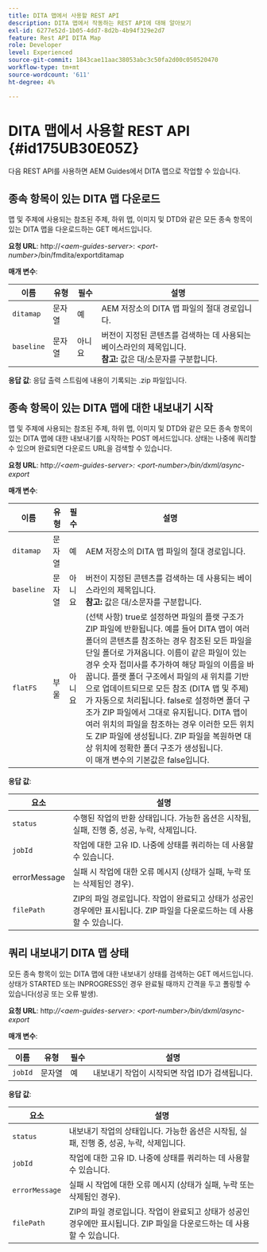 ```yaml
---
title: DITA 맵에서 사용할 REST API
description: DITA 맵에서 작동하는 REST API에 대해 알아보기
exl-id: 6277e52d-1b05-4dd7-8d2b-4b94f329e2d7
feature: Rest API DITA Map
role: Developer
level: Experienced
source-git-commit: 1843cae11aac38053abc3c50fa2d00c050520470
workflow-type: tm+mt
source-wordcount: '611'
ht-degree: 4%

---
```


# DITA 맵에서 사용할 REST API {#id175UB30E05Z}

다음 REST API를 사용하면 AEM Guides에서 DITA 맵으로 작업할 수 있습니다.

## 종속 항목이 있는 DITA 맵 다운로드

맵 및 주제에 사용되는 참조된 주제, 하위 맵, 이미지 및 DTD와 같은 모든 종속 항목이 있는 DITA 맵을 다운로드하는 GET 메서드입니다.

**요청 URL**:
http://*&lt;aem-guides-server\>*: *&lt;port-number\>*/bin/fmdita/exportditamap

**매개 변수**:

| 이름 | 유형 | 필수 | 설명 |
|----|----|--------|-----------|
| `ditamap` | 문자열 | 예 | AEM 저장소의 DITA 맵 파일의 절대 경로입니다. |
| `baseline` | 문자열 | 아니요 | 버전이 지정된 콘텐츠를 검색하는 데 사용되는 베이스라인의 제목입니다. <br> **참고:** 값은 대/소문자를 구분합니다. |

**응답 값**:
응답 출력 스트림에 내용이 기록되는 .zip 파일입니다.

## 종속 항목이 있는 DITA 맵에 대한 내보내기 시작

맵 및 주제에 사용되는 참조된 주제, 하위 맵, 이미지 및 DTD와 같은 모든 종속 항목이 있는 DITA 맵에 대한 내보내기를 시작하는 POST 메서드입니다. 상태는 나중에 쿼리할 수 있으며 완료되면 다운로드 URL을 검색할 수 있습니다.

**요청 URL**:
http:*//&lt;aem-guides-server\>: &lt;port-number\>/bin/dxml/async-export*

**매개 변수**:

| 이름 | 유형 | 필수 | 설명 |
|----|----|--------|-----------|
| `ditamap` | 문자열 | 예 | AEM 저장소의 DITA 맵 파일의 절대 경로입니다. |
| `baseline` | 문자열 | 아니요 | 버전이 지정된 콘텐츠를 검색하는 데 사용되는 베이스라인의 제목입니다. <br> **참고:** 값은 대/소문자를 구분합니다. |
| `flatFS` | 부울 | 아니요 | \(선택 사항\) true로 설정하면 파일의 플랫 구조가 ZIP 파일에 반환됩니다. 예를 들어 DITA 맵이 여러 폴더의 콘텐츠를 참조하는 경우 참조된 모든 파일을 단일 폴더로 가져옵니다. 이름이 같은 파일이 있는 경우 숫자 접미사를 추가하여 해당 파일의 이름을 바꿉니다. 플랫 폴더 구조에서 파일의 새 위치를 기반으로 업데이트되므로 모든 참조 \(DITA 맵 및 주제\)가 자동으로 처리됩니다. false로 설정하면 폴더 구조가 ZIP 파일에서 그대로 유지됩니다. DITA 맵이 여러 위치의 파일을 참조하는 경우 이러한 모든 위치도 ZIP 파일에 생성됩니다. ZIP 파일을 복원하면 대상 위치에 정확한 폴더 구조가 생성됩니다. <br> 이 매개 변수의 기본값은 false입니다. |

**응답 값**:

| 요소 | 설명 |
|-------|-----------|
| `status` | 수행된 작업의 반환 상태입니다. 가능한 옵션은 시작됨, 실패, 진행 중, 성공, 누락, 삭제입니다. |
| `jobId` | 작업에 대한 고유 ID. 나중에 상태를 쿼리하는 데 사용할 수 있습니다. |
| errorMessage | 실패 시 작업에 대한 오류 메시지 \(상태가 실패, 누락 또는 삭제됨인 경우\). |
| `filePath` | ZIP의 파일 경로입니다. 작업이 완료되고 상태가 성공인 경우에만 표시됩니다. ZIP 파일을 다운로드하는 데 사용할 수 있습니다. |

## 쿼리 내보내기 DITA 맵 상태

모든 종속 항목이 있는 DITA 맵에 대한 내보내기 상태를 검색하는 GET 메서드입니다. 상태가 STARTED 또는 INPROGRESS인 경우 완료될 때까지 간격을 두고 폴링할 수 있습니다\(성공 또는 오류 발생\).

**요청 URL**:
http:*//&lt;aem-guides-server\>: &lt;port-number\>/bin/dxml/async-export*

**매개 변수**:

| 이름 | 유형 | 필수 | 설명 |
|----|----|--------|-----------|
| `jobId` | 문자열 | 예 | 내보내기 작업이 시작되면 작업 ID가 검색됩니다. |

**응답 값**:

| 요소 | 설명 |
|-------|-----------|
| `status` | 내보내기 작업의 상태입니다. 가능한 옵션은 시작됨, 실패, 진행 중, 성공, 누락, 삭제입니다. |
| `jobId` | 작업에 대한 고유 ID. 나중에 상태를 쿼리하는 데 사용할 수 있습니다. |
| `errorMessage` | 실패 시 작업에 대한 오류 메시지 \(상태가 실패, 누락 또는 삭제됨인 경우\). |
| `filePath` | ZIP의 파일 경로입니다. 작업이 완료되고 상태가 성공인 경우에만 표시됩니다. ZIP 파일을 다운로드하는 데 사용할 수 있습니다. |
